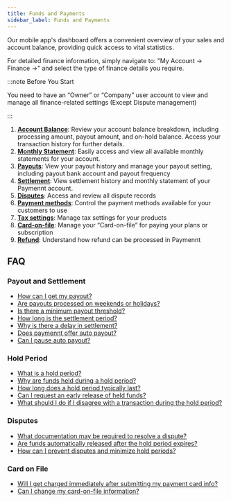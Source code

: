 ```yaml
---
title: Funds and Payments
sidebar_label: Funds and Payments
---
```


Our mobile app's dashboard offers a convenient overview of your sales and account balance, providing quick access to vital statistics.

For detailed finance information, simply navigate to:
"My Account -> Finance ->" and select the type of finance details you require.

:::note Before You Start

You need to have an “Owner” or “Company” user account to view and manage all finance-related settings (Except Dispute management)

:::

1. **[Account Balance](1-account-balance.md)**:
Review your account balance breakdown, including processing amount, payout amount, and on-hold balance. Access your transaction history for further details.
2. **[Monthly Statement](2-monthly-statement.md)**:
Easily access and view all available monthly statements for your account.
3. **[Payouts](3-payouts.md)**:
View your payout history and manage your payout setting, including payout bank account and payout frequency
4. **[Settlement](4-settlement.md)**:
View settlement history and monthly statement of your Paymennt account.
5. **[Disputes](5-dispute-chargeback.md)**:
Access and review all dispute records
6. **[Payment methods](6-payment-methods/index.mdx)**:
Control the payment methods available for your customers to use
7. **[Tax settings](7-tax-settings.md)**:
Manage tax settings for your products
8. **[Card-on-file](8-card-on-file.md)**:
Manage your “Card-on-file” for paying your plans or subscription
9. **[Refund](9-refunds.mdx)**:
Understand how refund can be processed in Paymennt

## FAQ

### Payout and Settlement

* [<ins>How can I get my payout?</ins>](11-faq.md#how-can-i-get-my-payout)
* [<ins>Are payouts processed on weekends or holidays?</ins>](11-faq.md#are-payouts-processed-on-weekends-or-holidays)
* [<ins>Is there a minimum payout threshold?</ins>](11-faq.md#is-there-a-minimum-payout-threshold)
* [<ins>How long is the settlement period?</ins>](11-faq.md#how-long-is-the-settlement-period)
* [<ins>Why is there a delay in settlement?</ins>](11-faq.md#why-is-there-a-delay-in-settlement)
* [<ins>Does paymennt offer auto payout?</ins>](11-faq.md#does-paymennt-offer-auto-payout)
* [<ins>Can I pause auto payout?</ins>](11-faq.md#can-i-pause-auto-payout)

### Hold Period

* [<ins>What is a hold period?</ins>](11-faq.md#what-is-a-hold-period)
* [<ins>Why are funds held during a hold period?</ins>](11-faq.md#why-are-funds-held-during-a-hold-period)
* [<ins>How long does a hold period typically last?</ins>](11-faq.md#how-long-does-a-hold-period-typically-last)
* [<ins>Can I request an early release of held funds?</ins>](11-faq.md#can-i-request-an-early-release-of-held-funds)
* [<ins>What should I do if I disagree with a transaction during the hold period?</ins>](11-faq.md#what-should-i-do-if-i-disagree-with-a-transaction-during-the-hold-period)

### Disputes

* [<ins>What documentation may be required to resolve a dispute?</ins>](11-faq.md#what-documentation-may-be-required-to-resolve-a-dispute)
* [<ins>Are funds automatically released after the hold period expires?</ins>](11-faq.md#are-funds-automatically-released-after-the-hold-period-expires)
* [<ins>How can I prevent disputes and minimize hold periods?</ins>](11-faq.md#how-can-i-prevent-disputes-and-minimize-hold-periods)

### Card on File

* [<ins>Will I get charged immediately after submitting my payment card info?</ins>](11-faq.md#will-i-get-charged-immediately-after-submitting-my-payment-card-info)
* [<ins>Can I change my card-on-file information?</ins>](11-faq.md#can-i-change-my-card-on-file-information)
